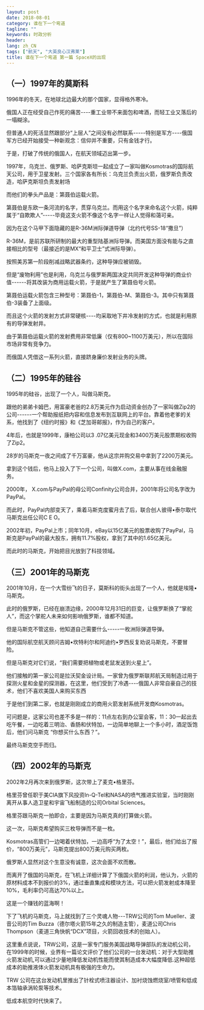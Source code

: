 ```yaml
---
layout: post
date: 2018-08-01
category: 谁在下一个弯道
tagline: ""
keywords: 时政分析
header:
lang: zh_CN 
tags: ["航天", "大英良心汉弗莱"]
title: 谁在下一个弯道 第一篇 SpaceX的出现
---
```


## （一）1997年的莫斯科

1996年的冬天，在地球北边最大的那个国家，显得格外寒冷。

俄国人正在经受自己作死的痛苦----重工业带不来面包和啤酒，而轻工业又落后的一塌糊涂。

但普通人的死活显然跟部分“上层人”之间没有必然联系-----特别是军方----俄国军方已经开始接受一种新观念：信仰并不重要，只有金钱才行。

于是，打破了传统的俄国人，在航天领域迈出第一步。

1997年，乌克兰、俄罗斯、哈萨克斯坦一起成立了一家叫做Kosmotras的国际航天公司，用于卫星发射。三个国家各有所长：乌克兰负责出火箭，俄罗斯负责改造，哈萨克斯坦负责发射场

而他们的拳头产品是：第聂伯运载火箭。

第聂伯是东欧一条河流的名字，贯穿乌克兰。而用这个名字来命名这个火箭，纯粹属于“自欺欺人”-----毕竟这支火箭不像这个名字一样让人觉得和蔼可亲。

因为在这个马甲下面隐藏的是R-36M洲际弹道导弹（北约代号SS-18“撒旦”）

R-36M，是前苏联所研制的最大的重型陆基洲际导弹。而美国方面没有能与之直接相比的型号（最接近的是MX“和平卫士”式洲际导弹）。

按照美苏第一阶段削减战略武器条约，这种导弹应被销毁。

但是“废物利用”也是利用，乌克兰与俄罗斯两国决定共同开发这种导弹的商业价值------将其改装为商用运载火箭，于是就产生了第聂伯号火箭。

第聂伯运载火箭包含三种型号：第聂伯-1，第聂伯-M、第聂伯-3。其中只有第聂伯-3装备了上面级。

而且这个火箭的发射方式非常硬核----均采取地下井冷发射的方式，也就是利用原有的导弹发射井。

由于第聂伯运载火箭的发射费用非常低廉（仅有800~1100万美元），所以在国际市场非常有竞争力。

而俄国人凭借这一系列火箭，直接跻身廉价发射业务的头牌。

## （二）1995年的硅谷

1995年的硅谷，出现了一个人，叫做马斯克。

跟他的弟弟卡姆巴，用富豪老爸的2.8万美元作为启动资金创办了一家叫做Zip2的公司------一个帮助报纸把内容和信息发布到互联网上的平台。靠着他老爹的关系，他找到了《纽约时报》和《芝加哥邮报》，作为自己的客户。

4年后，也就是1999年，康柏公司以3 .07亿美元现金和3400万美元股票期权收购了Zip2。

28岁的马斯克一夜之间成了千万富豪，他从这宗并购交易中拿到了2200万美元。

拿到这个钱后，他马上投入了下一个公司，叫做X.com，主要从事在线金融服务。

2000年， X.com与PayPal的母公司Confinity公司合并，2001年将公司名字改为PayPal。 

而此时，PayPal内部变天了，乘着马斯克度蜜月去了后，联合创人彼得•泰尔取代马斯克出任公司C E O。

2002年初，PayPal上市；同年10月，eBay以15亿美元的股票收购了PayPal，马斯克是PayPal的最大股东，拥有11.7%股权，拿到了其中的1.65亿美元。

而此时的马斯克，开始把目光放到了科技领域。

## （三）2001年的马斯克

2001年10月，在一个大雪纷飞的日子，莫斯科的街头出现了一个人，他就是埃隆•马斯克。

此时的俄罗斯，已经在崩溃边缘，2000年12月31日的巨变，让俄罗斯换了“掌舵人”，而这个掌舵人未来如何影响俄罗斯，谁都不知道。

但是马斯克不管这些，他知道自己需要什么-----一枚洲际弹道导弹。

他的国际航空航天顾问吉姆•坎特利尔和阿迪约•罗西反复劝说马斯克，不要冒险。

但是马斯克对它们说，“我们需要把植物或老鼠发送到火星上”。

他们接触的第一家公司是拉沃契金设计局。一家曾为俄罗斯联邦航天局制造过用于探测火星和金星的探测器，在这里，他们受到了冷遇----俄国人非常自豪自己的技术，他们不喜欢美国人来购买东西

于是他们到第二家，也就是刚刚成立的商用火箭发射系统开发商Kosmotras。

可问题是，这家公司也差不多是一样的：11点左右到办公室会客，11：30一起出去吃午餐，一边吃着三明治、香肠和伏特加，一边简单地聊上一个多小时，酒足饭饱后，他们问马斯克 “你想买什么东西？”。

最终马斯克空手而归。

## （四）2002年的马斯克

2002年2月再次来到俄罗斯，这次带上了麦克•格里芬。

格里芬曾任职于美CIA旗下风投资In-Q-Tel和NASA的喷气推进实验室，当时刚刚离开从事人造卫星和宇宙飞船制造的公司Orbital Sciences。

格里芬跟马斯克一拍即合，主要是因为马斯克真的打算做火箭。

这一次，马斯克希望购买三枚导弹而不是一枚。

Kosmotras高管们一边喝着伏特加，一边高呼“为了太空！”，最后，他们给出了报价，“800万美元”，马斯克提出800万美元购买两枚。

俄罗斯人显然对这个生意没有诚意，这次会面不欢而散。

而离开了俄国的马斯克，在飞机上详细计算了下俄国火箭的利润，他认为，火箭的原材料成本不到报价的3%，通过垂直集成和模块方法，可以把火箭发射成本降至10%，毛利率仍可高达70%以上。

这是一个赚钱的蓝海啊！

下了飞机的马斯克，马上就找到了三个灵魂人物---TRW公司的Tom Mueller、波音公司的Tim Buzza（德尔塔火箭15年之久的制造主管），麦道公司Chris Thompson（麦道三角快帆“DCX”项目，火箭回收技术的创始人）。

这里重点说说，TRW公司，这是一家专门服务美国战略导弹部队的发动机公司，在1999年的时候，业界有一篇论文评价了他们公司的一台发动机：对于大型助推火箭发动机,可以通过少量地降低发动机性能而使其制造成本大幅度降低.这种超低成本的助推液体火箭发动机具有极强的生命力。

TRW 公司在这台发动机里推出了针栓式喷注器设计、加衬烧蚀燃烧室/喷管和低成本箔轴承涡轮泵等技术。

低成本航空时代快来了。

